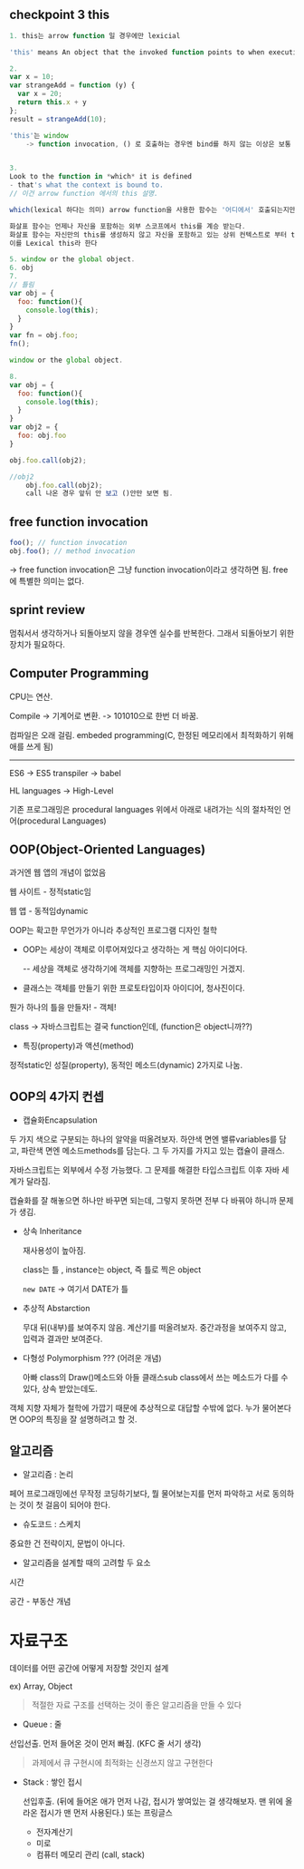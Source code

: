 ## checkpoint 3 this

```javascript
1. this는 arrow function 일 경우에만 lexicial

'this' means An object that the invoked function points to when executing.

2. 
var x = 10;
var strangeAdd = function (y) {
  var x = 20;
  return this.x + y
};
result = strangeAdd(10);

'this'는 window 
    -> function invocation, () 로 호출하는 경우엔 bind를 하지 않는 이상은 보통 window


3. 
Look to the function in *which* it is defined
- that's what the context is bound to.
// 이건 arrow function 에서의 this 설명. 

which(lexical 하다는 의미) arrow function을 사용한 함수는 '어디에서' 호출되는지만 고려해도 되기 때문. 

화살표 함수는 언제나 자신을 포함하는 외부 스코프에서 this를 계승 받는다. 
화살표 함수는 자신만의 this를 생성하지 않고 자신을 포함하고 있는 상위 컨텍스트로 부터 this를 계승 받는다. 
이를 Lexical this라 한다

5. window or the global object.
6. obj
7. 
// 틀림
var obj = {
  foo: function(){
    console.log(this);
  }
}
var fn = obj.foo;
fn();

window or the global object.

8. 
var obj = {
  foo: function(){
    console.log(this);
  }
}
var obj2 = {
  foo: obj.foo
}

obj.foo.call(obj2);

//obj2
    obj.foo.call(obj2);
    call 나온 경우 앞뒤 안 보고 ()안만 보면 됨.

```

## free function invocation

```javascript
foo(); // function invocation
obj.foo(); // method invocation
```

-> free function invocation은 그냥 function invocation이라고 생각하면 됨. free에 특별한 의미는 없다.

## sprint review

멈춰서서 생각하거나 되돌아보지 않을 경우엔 실수를 반복한다. 그래서 되돌아보기 위한 장치가 필요하다. 



## Computer Programming

CPU는 연산.

Compile -> 기계어로 변환. -> 101010으로 한번 더 바꿈.

컴파일은 오래 걸림. embeded programming(C, 한정된 메모리에서 최적화하기 위해 애를 쓰게 됨)

------

ES6 -> ES5 transpiler -> babel

HL languages -> High-Level

기존 프로그래밍은 procedural languages 위에서 아래로 내려가는 식의 절차적인 언어(procedural Languages)



## OOP(Object-Oriented Languages) 

과거엔 웹 앱의 개념이 없었음

웹 사이트 - 정적static임

웹 앱 - 동적임dynamic



OOP는 확고한 무언가가 아니라 추상적인 프로그램 디자인 철학 

- OOP는 세상이 객체로 이루어져있다고 생각하는 게 핵심 아이디어다.

  -- 세상을 객체로 생각하기에 객체를 지향하는 프로그래밍인 거겠지.

- 클래스는 객체를 만들기 위한 프로토타입이자 아이디어, 청사진이다. 

뭔가 하나의 틀을 만들자! - 객체!

class -> 자바스크립트는 결국 function인데, (function은 object니까??)

- 특징(property)과 액션(method)

정적static인 성질(property), 동적인 메소드(dynamic) 2가지로 나눔.

## OOP의 4가지 컨셉

- 캡슐화Encapsulation

두 가지 색으로 구분되는 하나의 알약을 떠올려보자. 하얀색 면엔 밸류variables를 담고, 파란색 면엔 메소드methods를 담는다. 그 두 가지를 가지고 있는 캡슐이 클래스. 

자바스크립트는 외부에서 수정 가능했다. 그 문제를 해결한 타입스크립트 이후 자바 세계가 달라짐. 

캡슐화를 잘 해놓으면 하나만 바꾸면 되는데, 그렇지 못하면 전부 다 바꿔야 하니까 문제가 생김. 

- 상속 Inheritance

  재사용성이 높아짐.

  class는 틀 , instance는 object, 즉 틀로 찍은 object

  ```new DATE``` -> 여기서 DATE가 틀

- 추상적 Abstarction

  무대 뒤(내부)를 보여주지 않음. 계산기를 떠올려보자. 중간과정을 보여주지 않고, 입력과 결과만 보여준다.

- 다형성 Polymorphism ??? (어려운 개념)

  아빠 class의 Draw()메소드와 아들 클래스sub class에서 쓰는 메소드가 다를 수 있다, 상속 받았는데도. 


객체 지향 자체가 철학에 가깝기 때문에 추상적으로 대답할 수밖에 없다. 누가 물어본다면 OOP의 특징을 잘 설명하려고 할 것.

## 알고리즘

- 알고리즘 : 논리

페어 프로그래밍에선 무작정 코딩하기보다, 뭘 물어보는지를 먼저 파악하고 서로 동의하는 것이 첫 걸음이 되어야 한다. 

- 슈도코드 : 스케치

중요한 건 전략이지, 문법이 아니다. 

- 알고리즘을 설계할 때의 고려할 두 요소

시간

공간 - 부동산 개념



# 자료구조

데이터를 어떤 공간에 어떻게 저장할 것인지 설계

ex) Array, Object

> 적절한 자료 구조를 선택하는 것이 좋은 알고리즘을 만들 수 있다

- Queue : 줄

선입선출. 먼저 들어온 것이 먼저 빠짐. (KFC 줄 서기 생각)

>  과제에서 큐 구현시에 최적화는 신경쓰지 않고 구현한다

- Stack : 쌓인 접시

  선입후출. (뒤에 들어온 애가 먼저 나감, 접시가 쌓여있는 걸 생각해보자. 맨 위에 올라온 접시가 맨 먼저 사용된다.) 또는 프링글스

  - 전자계산기
  - 미로
  - 컴퓨터 메모리 관리 (call, stack)



